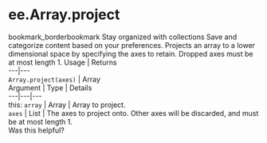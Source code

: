 
#  ee.Array.project
bookmark_borderbookmark Stay organized with collections  Save and categorize content based on your preferences.
Projects an array to a lower dimensional space by specifying the axes to retain. Dropped axes must be at most length 1.
Usage | Returns  
---|---  
`Array.project(axes)` | Array  
Argument | Type | Details  
---|---|---  
this: `array` | Array | Array to project.  
`axes` | List | The axes to project onto. Other axes will be discarded, and must be at most length 1.  
Was this helpful?
